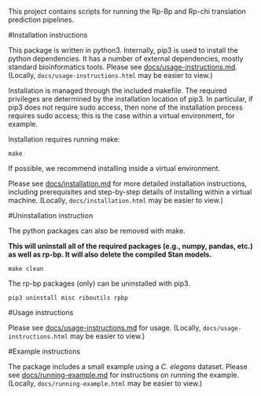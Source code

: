 This project contains scripts for running the Rp-Bp and Rp-chi translation prediction pipelines.

#Installation instructions

This package is written in python3. Internally, pip3 is used to install the python dependencies. It has a number of external dependencies, mostly standard bioinformatics tools. Please see [docs/usage-instructions.md](docs/usage-instructions.md#prerequisites). (Locally, ``docs/usage-instructions.html`` may be easier to view.)

Installation is managed through the included makefile. The required privileges are determined by the installation location of pip3. In particular, if pip3 does not require sudo access, then none of the installation process requires sudo access; this is the case within a virtual environment, for example.

Installation requires running make:

``make``


If possible, we recommend installing inside a virtual environment.

Please see [docs/installation.md](docs/installation.md) for more detailed installation instructions, including prerequisites and step-by-step details of installing within a virtual machine. (Locally, ``docs/installation.html`` may be easier to view.)

#Uninstallation instruction

The python packages can also be removed with make.

**This will uninstall all of the required packages (e.g., numpy, pandas, etc.) as well as rp-bp. It will also delete the compiled Stan models.**

``make clean``

The rp-bp packages (only) can be uninstalled with pip3.

``pip3 uninstall misc riboutils rpbp``



#Usage instructions

Please see [docs/usage-instructions.md](docs/usage-instructions.md) for usage. (Locally, ``docs/usage-instructions.html`` may be easier to view.)

#Example instructions

The package includes a small example using a *C. elegans* dataset. Please see [docs/running-example.md](docs/running-example.md) for instructions on running the example. (Locally, ``docs/running-example.html`` may be easier to view.)
